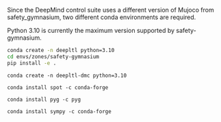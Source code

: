 Since the DeepMind control suite uses a different version of Mujoco from safety_gymnasium, two different conda environments are required.

Python 3.10 is currently the maximum version supported by safety-gymnasium.

```bash
conda create -n deepltl python=3.10
cd envs/zones/safety-gymnasium
pip install -e .
```

`conda create -n deepltl-dmc python=3.10`

`conda install spot -c conda-forge`

`conda install pyg -c pyg`

`conda install sympy -c conda-forge`

